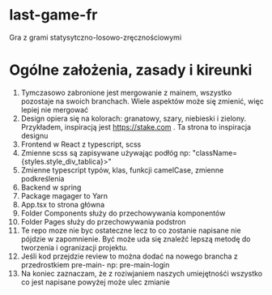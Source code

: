 # last-game-fr
Gra z grami statysytczno-losowo-zręcznościowymi

# Ogólne założenia, zasady i kireunki
1. Tymczasowo zabronione jest mergowanie z mainem, wszystko pozostaje na swoich branchach. Wiele aspektów może się zmienić, więc lepiej nie mergować
2. Design opiera się na kolorach: granatowy, szary, niebieski i zielony. Przykładem, inspiracją jest https://stake.com . Ta strona to inspiracja designu
3. Frontend w React z typescript, scss
4. Zmienne scss są zapisywane używając podłóg np: "className={styles.style_div_tablica}>"
5. Zmienne typescript typów, klas, funkcji camelCase, zmienne podkreślenia
6. Backend w spring
7. Package magager to Yarn
8. App.tsx to strona główna
9. Folder Components służy do przechowywania komponentów
10. Folder Pages służy do przechowywania podstron
11. Te repo moze nie byc ostateczne lecz to co zostanie napisane nie pójdzie w zapomnienie. Być może uda się znaleźć lepszą metodę do tworzenia i ogranizacji projektu.
12. Jeśli kod przejdzie review to można dodać na nowego brancha z przedrostkiem pre-main- np: pre-main-login
13. Na koniec zaznaczam, że z roziwjaniem naszych umiejętnośći wszystko co jest napisane powyżej może ulec zmianie
